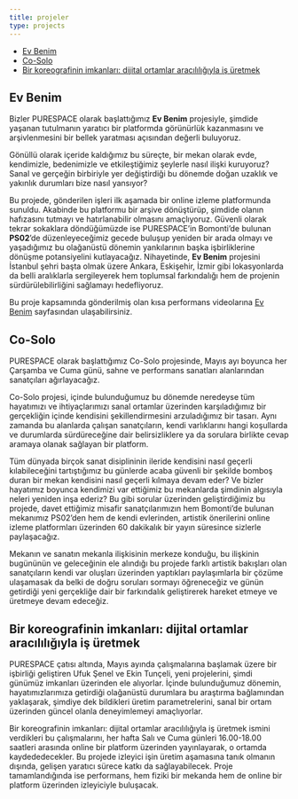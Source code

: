 ```yaml
---
title: projeler
type: projects
---
```

- [Ev Benim](#evbenim)
- [Co-Solo](#cosolo)
- [Bir koreografinin imkanları: dijital ortamlar aracılılığıyla iş üretmek](#bir-koreografinin-imkanlari)


## Ev Benim<a id="evbenim"></a>

Bizler PURESPACE olarak başlattığımız **Ev Benim** projesiyle, şimdide yaşanan tutulmanın yaratıcı bir platformda görünürlük kazanmasını ve arşivlenmesini bir bellek yaratması açısından değerli buluyoruz.

Gönüllü olarak içeride kaldığımız bu süreçte, bir mekan olarak evde, kendimizle, bedenimizle ve etkileştiğimiz şeylerle nasıl ilişki kuruyoruz? Sanal ve gerçeğin birbiriyle yer değiştirdiği bu dönemde doğan uzaklık ve yakınlık durumları bize nasıl yansıyor?

Bu projede, gönderilen işleri ilk aşamada bir online izleme platformunda sunuldu. Akabinde bu platformu bir arşive dönüştürüp, şimdide olanın hafızasını tutmayı ve hatırlanabilir olmasını amaçlıyoruz. Güvenli olarak tekrar sokaklara döndüğümüzde ise PURESPACE’in Bomonti’de bulunan **PS02**’de düzenleyeceğimiz gecede buluşup yeniden bir arada olmayı ve yaşadığımız bu olağanüstü dönemin yankılarının başka işbirliklerine dönüşme potansiyelini kutlayacağız. Nihayetinde, **Ev Benim** projesini İstanbul şehri başta olmak üzere Ankara, Eskişehir, İzmir gibi lokasyonlarda da belli aralıklarla sergileyerek hem toplumsal farkındalığı hem de projenin sürdürülebilirliğini sağlamayı hedefliyoruz. 

Bu proje kapsamında gönderilmiş olan kısa performans videolarına [Ev Benim](../evbenim/) sayfasından ulaşabilirsiniz.

## Co-Solo<a id="cosolo"></a>

PURESPACE olarak başlattığımız Co-Solo projesinde, Mayıs ayı boyunca her Çarşamba ve Cuma günü, sahne ve performans sanatları alanlarından sanatçıları ağırlayacağız.

Co-Solo projesi, içinde bulunduğumuz bu dönemde neredeyse tüm hayatımızı ve ihtiyaçlarımızı sanal ortamlar üzerinden karşıladığımız bir gerçekliğin içinde kendisini şekillendirmesini arzuladığımız bir tasarı. Aynı zamanda bu alanlarda çalışan sanatçıların, kendi varlıklarını hangi koşullarda ve durumlarda sürdüreceğine dair belirsizliklere ya da sorulara birlikte cevap aramaya olanak sağlayan bir platform.

Tüm dünyada birçok sanat disiplininin ileride kendisini nasıl geçerli kılabileceğini tartıştığımız bu günlerde acaba güvenli bir şekilde bomboş duran bir mekan kendisini nasıl geçerli kılmaya devam eder? Ve bizler hayatımız boyunca kendimizi var ettiğimiz bu mekanlarda şimdinin algısıyla neleri yeniden inşa ederiz? Bu gibi sorular üzerinden geliştirdiğimiz bu projede, davet ettiğimiz misafir sanatçılarımızın hem Bomonti’de bulunan mekanımız PS02’den hem de kendi evlerinden, artistik önerilerini online izleme platformları üzerinden 60 dakikalık bir yayın süresince sizlerle paylaşacağız.

Mekanın ve sanatın mekanla ilişkisinin merkeze konduğu, bu ilişkinin bugününün ve geleceğinin ele alındığı bu projede farklı artistik bakışları olan sanatçıların kendi var oluşları üzerinden yaptıkları paylaşımlarla bir çözüme ulaşamasak da belki de doğru soruları sormayı öğreneceğiz ve günün getirdiği yeni gerçekliğe dair bir farkındalık geliştirerek hareket etmeye ve üretmeye devam edeceğiz.

## Bir koreografinin imkanları: dijital ortamlar aracılılığıyla iş üretmek<a id="bir-koreografinin-imkanlari"></a>

PURESPACE çatısı altında, Mayıs ayında çalışmalarına başlamak üzere bir işbirliği geliştiren Ufuk Şenel ve Ekin Tunçeli, yeni projelerini, şimdi günümüz imkanları üzerinden ele alıyorlar. İçinde bulunduğumuz dönemin, hayatımızlarımıza getirdiği olağanüstü durumlara bu araştırma bağlamından yaklaşarak, şimdiye dek bildikleri üretim parametrelerini, sanal bir ortam üzerinden güncel olanla deneyimlemeyi amaçlıyorlar.

Bir koreografinin imkanları: dijital ortamlar aracılılığıyla iş üretmek ismini verdikleri bu çalışmalarını, her hafta Salı ve Cuma günleri 16.00-18.00 saatleri arasında online bir platform üzerinden yayınlayarak, o ortamda kaydededecekler. Bu projede izleyici işin üretim aşamasına tanık olmanın dışında, gelişen yaratıcı sürece katkı da sağlayabilecek. Proje tamamlandığında ise performans, hem fiziki bir mekanda hem de online bir platform üzerinden izleyiciyle buluşacak.
